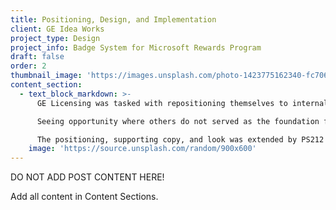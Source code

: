 ```yaml
---
title: Positioning, Design, and Implementation
client: GE Idea Works
project_type: Design
project_info: Badge System for Microsoft Rewards Program
draft: false
order: 2
thumbnail_image: 'https://images.unsplash.com/photo-1423775162340-fc7066ace5be?ixlib=rb-0.3.5&q=80&fm=jpg&crop=entropy&cs=tinysrgb&w=500&h=500&fit=crop&s=723bab64906cf8f53b8cbd98a2403b35'
content_section:
  - text_block_markdown: >-
      GE Licensing was tasked with repositioning themselves to internal and external teams. The leadership team retained PS212 to establish their position, create a visual system to express that position, and re-launch the brand.

      Seeing opportunity where others do not served as the foundation for the group’s brand and culture. The building blocks visual system PS212 developed is a reflection of the Seeing Opportunity promise—tiles that can be arranged in unexpected ways.

      The positioning, supporting copy, and look was extended by PS212 to an internal launch campaign and updated marketing materials.​
    image: 'https://source.unsplash.com/random/900x600'
---
```


DO NOT ADD POST CONTENT HERE!

Add all content in Content Sections.
